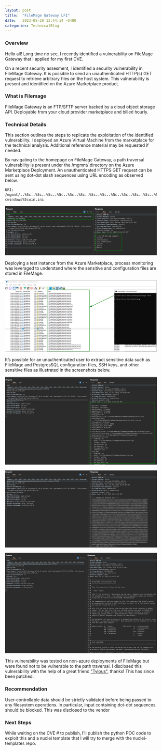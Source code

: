 ```yaml
---
layout: post
title:  "FileMage Gateway LFI"
date:   2023-08-20 12:44:14 -0400
categories: TechnicalBlog
---
```

### Overview
Hello all! Long time no see, I recently identified a vulnerability on FileMage Gateway that I applied for my first CVE.

On a recent security assesment, I identified a security vulnerability in FileMage Gateway. It is possible to send an unauthenticated HTTP(s) GET request to retrieve arbitrary files on the host system. This vulnerability is present and identified on the Azure Marketplace product.

### What is Filemage
FileMage Gateway is an FTP/SFTP server backed by a cloud object storage API. Deployable from your cloud provider marketplace and billed hourly.


### Technical Details

This section outlines the steps to replicate the exploitation of the identified vulnerability. I deployed an Azure Virtual Machine from the marketplace for the technical analysis. Additional reference material may be requested if needed.

By navigating to the homepage on FileMage Gateway, a path traversal vulnerability is present under the /mgmnt/ directory on the Azure Marketplace Deployment. An unauthenticated HTTPS GET request can be sent using dot-dot slash sequences using URL encoding as observed below.
```
URI: /mgmnt/..%5c..%5c..%5c..%5c..%5c..%5c..%5c..%5c..%5c..%5c..%5c..%5c..%5c..%5c..%5c..%5 cwindows%5cwin.ini
 ```

![win.jpg](/assets/images/FileMage/one.png)


Deploying a test instance from the Azure Marketplace, process monitoring was leveraged to understand where the sensitive and configuration files are stored in FileMage.

![proc.jpg](/assets/images/FileMage/proc.png)

It’s possible for an unauthenticated user to extract sensitive data such as FileMage and PostgresSQL configuration files, SSH keys, and other sensitive files as illustrated in the screenshots below.

![config.jpg](/assets/images/FileMage/config.png)

![ssh.jpg](/assets/images/FileMage/ssh.png)

![postgres.jpg](/assets/images/FileMage/postgres.png)

This vulnerability was tested on non-azure deployments of FileMage but were found not to be vulnerable to the path traversal. I disclosed this vulnerability with the help of a great friend ["Tylous"](https://twitter.com/Tyl0us), thanks! This has since been patched.


### Recommendation
User-controllable data should be strictly validated before being passed to any filesystem operations. In particular, input containing dot-dot sequences should be blocked. This was disclosed to the vendor

### Next Steps

While waiting on the CVE # to publish, I'll publish the python POC code to exploit this and a nuclei template that I will try to merge with the nuclei-templates repo. 